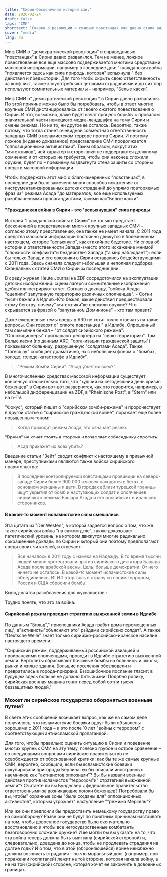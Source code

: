```yaml
---
title: "Сирия-бесконечная история лжи."
date: 2020-02-24
draft: false
tags: "СМИ"
shorttext: "Сказка о революции и славных повстанцах уже давно стала разрушенной иллюзией, и все же средства массовой информации продолжают ее рассказывать."
cover: "media"
lang: ru
---
```


Миф СМИ о "демократической революции" и справедливых "повстанцах" в Сирии давно развалился. Тем не менее, ложное повествование все еще массово поддерживается многими средствами массовой информации, например в последние дни: "гражданская война "появляется здесь как сила природы, которая" вспыхнула " без действия и предыстории. Для того чтобы скрыть свою ответственность за конфликт, также злоупотребляют детскими страданиями и до сих пор используют сомнительные материалы – например, "Белые каски".

Миф СМИ о" демократической революции " в Сирии давно развалился. По этой причине можно было бы потребовать, чтобы в ответ многие крупные СМИ дистанцировались от своего сжатого повествования о Сирии. И что, возможно, даже будет начат процесс борьбы с провалом значительной части немецкого медиа-ландшафта на тему Сирии и смены режима. Но ни то, ни другое не осталось. Вероятно, также потому, что тогда станет очевидной совместная ответственность западных СМИ в исламистском терроре против Сирии. И поэтому ложное (и давно доказанное) представление СМИ продолжается "оппозиционными активистами". Таким образом, вокруг этих "мятежников", чей характер и сторонники не подвергаются должному сомнению и от которых не требуется, чтобы они наконец сложили оружие, будет по – прежнему воздвигнута стена защиты со стороны средств массовой информации.

Чтобы поддержать этот миф о благонамеренных "повстанцах", в последние дни было замечено много способов искажения: от инструментализированных детских страданий до упрямо повторяемых фраз из" режима Асада "до материалов, все еще используемых разоблаченными пропагандистами, такими как"Белые каски".

#### "Гражданская война в Сирии - это "вспыхнувшая" сила природы

История "Гражданской войны в Сирии" не только предстает бесконечной в представлении многих крупных западных СМИ – согласно этому представлению, она также не имеет начала. С 2011 года средства массовой информации постоянно движутся в болезненном настоящем, которое "вспыхнуло", как стихийное бедствие. Ни слова об истории и ответственности Запада-вместо этого искажение мнимой "сложности конфликта"и бездействия Запада ("а мир наблюдает"): если бы только Запад и его союзники в Сирии оставались бездействующими с 2011 года. Здесь сначала следует небольшая и неполная подборка Скандальных статей СМИ о Сирии за последние дни:

В среду журнал Heute Journal на ZDF сосредоточился на эксплуатации детских изображений: сцены лагеря и сомнительные изображения щебня иллюстрируют отчет. Согласно докладу, "войска Асада "оцепили" запутанную территорию различных ополченцев". - Сотни тысяч бежали в Идлиб.-Кто бежал, какие действия предшествовали этому бегству, почему" мятежники"не сложили оружие? Что скрывается за фразой о "запутанном Доминионе" - кто там правит?

Даже ежедневные темы среды в ARD не хотят точно отвечать на такие вопросы. Они говорят о" оплоте повстанцев " в Идлибе. Опрошенный там семьянин бежал – "от солдат сирийского режима". "Оппозиционеры" приглашают репортера на "свою территорию". Там Белые каски (по данным ARD, "организации гражданской защиты") показывают больницу, разрушенную "солдатами Асада". Также "Тагесшау" сообщает драматично, но с небольшим фоном о "бомбах, холоде, голоде-катастрофе в Идлибе".

> "Режим Зомби Сирии": "Асад убьет их всех?"

В многочисленных средствах массовой информации существует консенсус относительно того, что "худший на сегодняшний день кризис беженцев" в Сирии вот-вот развернется, как это говорится, например, в небольшой дифференциации на ZDF, в "Rheinische Post", в "Stern" или на n-TV.

"Фокус", который пишет о "сирийском зомби-режиме" и пророчествует в другой статье о "сирийской гражданской войне", поражает еще более повышенным тоном:

> Когда приходит режим Асада, это означает резню.

"Время" не хочет стоять в стороне и позволяет собеседнику спросить:

> Асад прикажет их всех убить?

Введение статьи "Зейт" сводит конфликт к настоящему в привычной манере, преступниками являются также войска сирийского правительства:

> В последней контролируемой повстанцами провинции на северо-западе Сирии более 900 000 человек находятся в бегах, в основном женщины и дети. В городах вблизи турецкой границы ищут укрытия от бомб и наступающих солдат и ополченцев сирийского режима Башара Асада и его российских и иранских сторонников.

#### В какой-то момент исламистские силы смешались

Эта цитата из "Der Westen", в которой задается вопрос о том, что же такое сирийская война "на самом деле", также доказывает патетический уровень, на котором движутся многие радикально сокращенные доклады по Сирии и который они поэтому предполагают среди своих читателей, и отвечает:

> Все началось в 2011 году с намека на Надежду. В то время тысячи людей мирно протестовали против сирийского диктатора Башара Асада после арабской весны. Цель: больше демократии. От него ничего не осталось. В какой-то момент исламистские силы объединились, ИГИЛ вторглось в страну со своим террором, Россия и США сбросили бомбы.

Вывод-клятва разоблачения для журналистов.:

Трудно понять, что это за война.

#### Сирийский режим проводит стратегию выжженной земли в Идлибе

По данным "Бильд"," приспешники Асада грабят дома перемещенных лиц", а"активисты"объясняют это" рейдами сирийских солдат". А также "Deutsche Welle" знает только сирийско-российско-иранское насилие настоящего времени.:

"Сирийский режим, поддерживаемый российской авиацией и проиранскими ополченцами, проводит в Идлибе стратегию выжженной земли. Вертолеты сбрасывают бочковые бомбы на больницы и школы, рынки и жилые здания. Большие поселения обезлюдели и превратились в города-призраки. Безошибочное послание гласит: в будущем здесь больше не должно быть жизни! Подобно ролику, сирийская военная машина гонит перед собой сотни тысяч беззащитных людей."

### Может ли сирийское государство обороняться военным путем?

В свете этих сообщений возникает вопрос, как же на самом деле получилось, что исламистские боевики вдруг были объявлены хорошими с 2011 года – и это после 10 лет "войны с террором" с соответствующей антиисламской пропагандой.

Для того, чтобы правильно оценить ситуацию в Сирии и поведение многих крупных СМИ на эту тему, полезно грубое и острое сравнение – со следующими вопросами сирийское правительство не освобождается от обоснованной критики: как бы те же самые крупные СМИ, вероятно, сообщили, если бы исламистские боевики оккупировали пригороды Берлина: вы бы описали иностранных наемников как "активистов оппозиции"? Вы бы назвали военные действия против исламистов "террором"и" стратегией выжженной земли"? Считаете ли вы Бундесвер и федеральное правительство ответственными за возникающие потоки беженцев? Потребовали бы вы, чтобы" охранные зоны "были созданы для" оппозиционных активистов", которым угрожает" наступление ""режима Меркель"?

Или же они предпочли бы предоставить немецкому государству право на самооборону? Разве они не будут по понятным причинам настаивать на том, чтобы довоенное государство было окончательно восстановлено и чтобы все негосударственные комбатанты безоговорочно сложили оружие? И не могли бы вы указать на то, что эта война теперь должна быть выиграна (сирийской стороной) и, следовательно, доведена до конца, чтобы не продлевать страдания на долгие годы? И о том, что в этой (обороняющейся) войне неизбежно должны возникать страдания – но что моральный долг (например, при поражении госпиталей) лежит на той стороне, которая начала войну, а не на той (сирийской) стороне, которая хочет ее закончить в довоенных границах.
